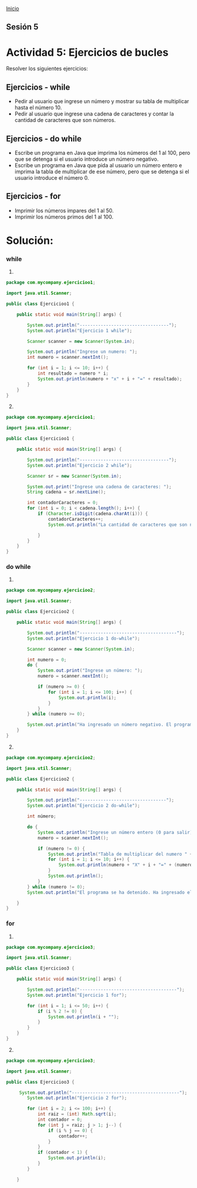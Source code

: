 <!-- No borrar o modificar -->
[Inicio](./index.md)

## Sesión 5 


<!-- Su documentación aquí -->

# Actividad 5: Ejercicios de bucles

Resolver los siguientes ejercicios:

## Ejercicios - while
- Pedir al usuario que ingrese un número y mostrar su tabla de multiplicar hasta el número 10.
- Pedir al usuario que ingrese una cadena de caracteres y contar la cantidad de caracteres que son números.

## Ejercicios - do while
- Escribe un programa en Java que imprima los números del 1 al 100, pero que se detenga si el usuario introduce un número negativo.
- Escribe un programa en Java que pida al usuario un número entero e imprima la tabla de multiplicar de ese número, pero que se detenga si el usuario introduce el número 0.

## Ejercicios - for
- Imprimir los números impares del 1 al 50.
- Imprimir los números primos del 1 al 100.

# Solución:

### while
1.
```java
package com.mycompany.ejercicioo1;

import java.util.Scanner;

public class Ejercicioo1 {

    public static void main(String[] args) {

        System.out.println("----------------------------------");
        System.out.println("Ejercicio 1 while");

        Scanner scanner = new Scanner(System.in);

        System.out.println("Ingrese un numero: ");
        int numero = scanner.nextInt();

        for (int i = 1; i <= 10; i++) {
            int resultado = numero * i;
            System.out.println(numero + "x" + i + "=" + resultado);
        }
    }
}
```

2.
``` Java
package com.mycompany.ejercicioo1;

import java.util.Scanner;

public class Ejercicioo1 {

    public static void main(String[] args) {

        System.out.println("----------------------------------");
        System.out.println("Ejercicio 2 while");

        Scanner sr = new Scanner(System.in);

        System.out.print("Ingrese una cadena de caracteres: ");
        String cadena = sr.nextLine();

        int contadorCaracteres = 0;
        for (int i = 0; i < cadena.length(); i++) {
            if (Character.isDigit(cadena.charAt(i))) {
                contadorCaracteres++;
                System.out.println("La cantidad de caracteres que son numeros son: " + contadorCaracteres);

            }
        }
    }
}
```

### do while
1.
``` Java
package com.mycompany.ejercicioo2;

import java.util.Scanner;

public class Ejercicioo2 {

    public static void main(String[] args) {

        System.out.println("-------------------------------------");
        System.out.println("Ejercicio 1 do-while");

        Scanner scanner = new Scanner(System.in);

        int numero = 0;
        do {
            System.out.print("Ingrese un número: ");
            numero = scanner.nextInt();

            if (numero >= 0) {
                for (int i = 1; i <= 100; i++) {
                    System.out.println(i);
                }
            }
        } while (numero >= 0);

        System.out.println("Ha ingresado un número negativo. El programa se ha detenido.");
    }
}
```


2.
``` Java
package com.mycompany.ejercicioo2;

import java.util.Scanner;

public class Ejercicioo2 {

    public static void main(String[] args) {

        System.out.println("---------------------------------");
        System.out.println("Ejercicio 2 do-while");

        int número;

        do {
            System.out.println("Ingrese un número entero (0 para salir): ");
            numero = scanner.nextInt();

            if (numero != 0) {
                System.out.println("Tabla de multiplicar del numero " + numero + ":");
                for (int i = 1; i <= 10; i++) {
                    System.out.println(numero + "X" + i + "=" + (numero * i));
                }
                System.out.println();
            }
        } while (numero != 0);
        System.out.println("El programa se ha detenido. Ha ingresado el número 0.");

    }
}
```

### for
1.
``` Java
package com.mycompany.ejercicioo3;

import java.util.Scanner;

public class Ejercicioo3 {

    public static void main(String[] args) {

        System.out.println("-------------------------------------");
        System.out.println("Ejercicio 1 for");

        for (int i = 1; i <= 50; i++) {
            if (i % 2 != 0) {
                System.out.println(i + "");
            }
        }
    }
}
```

2.
``` Java
package com.mycompany.ejercicioo3;

import java.util.Scanner;

public class Ejercicioo3 {

     System.out.println("-----------------------------------------");
        System.out.println("Ejercicio 2 for");

        for (int i = 2; i <= 100; i++) {
            int raiz = (int) Math.sqrt(i);
            int contador = 0;
            for (int j = raiz; j > 1; j--) {
                if (i % j == 0) {
                    contador++;
                }
            }
            if (contador < 1) {
                System.out.println(i);
            }
        }

    }
```






